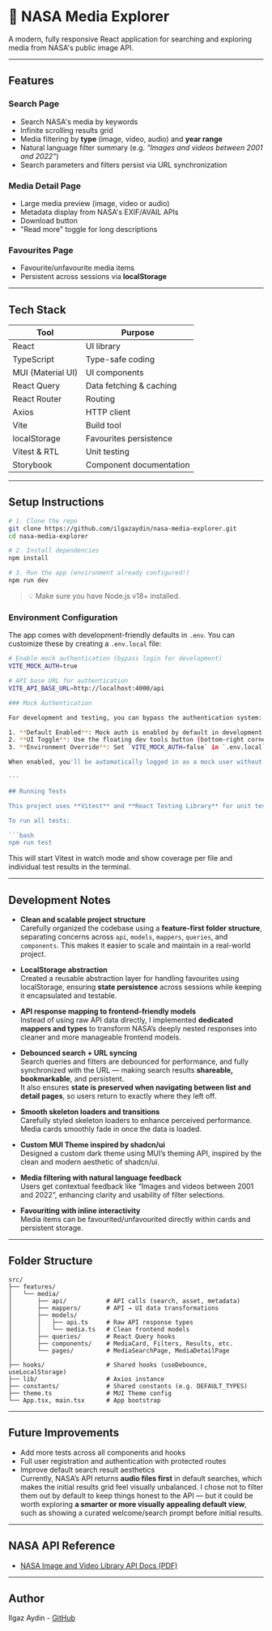 # 🚀 NASA Media Explorer

A modern, fully responsive React application for searching and exploring media from NASA's public image API.

---

## Features

### Search Page
- Search NASA's media by keywords
- Infinite scrolling results grid
- Media filtering by **type** (image, video, audio) and **year range**
- Natural language filter summary (e.g. *"Images and videos between 2001 and 2022"*)
- Search parameters and filters persist via URL synchronization

### Media Detail Page
- Large media preview (image, video or audio)
- Metadata display from NASA's EXIF/AVAIL APIs
- Download button
- "Read more" toggle for long descriptions

### Favourites Page
- Favourite/unfavourite media items
- Persistent across sessions via **localStorage**

---

## Tech Stack

| Tool              | Purpose                 |
| ----------------- | ----------------------- |
| React             | UI library              |
| TypeScript        | Type-safe coding        |
| MUI (Material UI) | UI components           |
| React Query       | Data fetching & caching |
| React Router      | Routing                 |
| Axios             | HTTP client             |
| Vite              | Build tool              |
| localStorage      | Favourites persistence  |
| Vitest & RTL      | Unit testing            |
| Storybook         | Component documentation |
---

## Setup Instructions

```bash
# 1. Clone the repo
git clone https://github.com/ilgazaydin/nasa-media-explorer.git
cd nasa-media-explorer

# 2. Install dependencies
npm install

# 3. Run the app (environment already configured!)
npm run dev
```

> 💡 Make sure you have Node.js v18+ installed.

### Environment Configuration

The app comes with development-friendly defaults in `.env`. You can customize these by creating a `.env.local` file:

```bash
# Enable mock authentication (bypass login for development)  
VITE_MOCK_AUTH=true

# API base URL for authentication
VITE_API_BASE_URL=http://localhost:4000/api

### Mock Authentication

For development and testing, you can bypass the authentication system:

1. **Default Enabled**: Mock auth is enabled by default in development
2. **UI Toggle**: Use the floating dev tools button (bottom-right corner)
3. **Environment Override**: Set `VITE_MOCK_AUTH=false` in `.env.local` to disable

When enabled, you'll be automatically logged in as a mock user without needing to hit any authentication APIs.

---

## Running Tests

This project uses **Vitest** and **React Testing Library** for unit tests.

To run all tests:

```bash
npm run test
```

This will start Vitest in watch mode and show coverage per file and individual test results in the terminal.

---

## Development Notes

- **Clean and scalable project structure**  
  Carefully organized the codebase using a **feature-first folder structure**, separating concerns across `api`, `models`, `mappers`, `queries`, and `components`. This makes it easier to scale and maintain in a real-world project.

- **LocalStorage abstraction**  
  Created a reusable abstraction layer for handling favourites using localStorage, ensuring **state persistence** across sessions while keeping it encapsulated and testable.

- **API response mapping to frontend-friendly models**  
  Instead of using raw API data directly, I implemented **dedicated mappers and types** to transform NASA’s deeply nested responses into cleaner and more manageable frontend models.

- **Debounced search + URL syncing**  
   Search queries and filters are debounced for performance, and fully synchronized with the URL — making search results **shareable, bookmarkable**, and persistent.  
  It also ensures **state is preserved when navigating between list and detail pages**, so users return to exactly where they left off.

- **Smooth skeleton loaders and transitions**  
  Carefully styled skeleton loaders to enhance perceived performance. Media cards smoothly fade in once the data is loaded.

- **Custom MUI Theme inspired by shadcn/ui**  
  Designed a custom dark theme using MUI’s theming API, inspired by the clean and modern aesthetic of shadcn/ui.

- **Media filtering with natural language feedback**  
  Users get contextual feedback like “Images and videos between 2001 and 2022”, enhancing clarity and usability of filter selections.

- **Favouriting with inline interactivity**  
  Media items can be favourited/unfavourited directly within cards and persistent storage.


---

## Folder Structure

```
src/
├── features/
│   └── media/
│       ├── api/           # API calls (search, asset, metadata)
│       ├── mappers/       # API → UI data transformations
│       ├── models/
│       │   ├── api.ts     # Raw API response types
│       │   └── media.ts   # Clean frontend models
│       ├── queries/       # React Query hooks
│       ├── components/    # MediaCard, Filters, Results, etc.
│       └── pages/         # MediaSearchPage, MediaDetailPage
│
├── hooks/                 # Shared hooks (useDebounce, useLocalStorage)
├── lib/                   # Axios instance
├── constants/             # Shared constants (e.g. DEFAULT_TYPES)
├── theme.ts               # MUI Theme config
└── App.tsx, main.tsx      # App bootstrap
```

---

## Future Improvements

- Add more tests across all components and hooks
- Full user registration and authentication with protected routes
- Improve default search result aesthetics  
  Currently, NASA’s API returns **audio files first** in default searches, which makes the initial results grid feel visually unbalanced. I chose not to filter them out by default to keep things honest to the API — but it could be worth exploring **a smarter or more visually appealing default view**, such as showing a curated welcome/search prompt before initial results.

---

## NASA API Reference

- [NASA Image and Video Library API Docs (PDF)](https://images.nasa.gov/docs/images.nasa.gov_api_docs.pdf)

---

## Author

Ilgaz Aydin - [GitHub](https://github.com/ilgazaydin)
